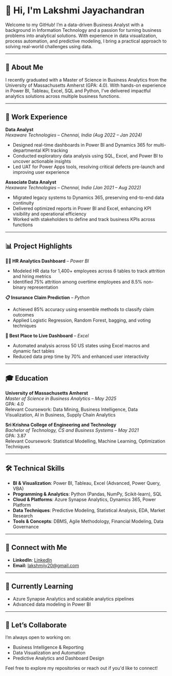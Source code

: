 # 👋 Hi, I'm Lakshmi Jayachandran

Welcome to my GitHub! I’m a data-driven Business Analyst with a background in Information Technology and a passion for turning business problems into analytical solutions. With experience in data visualization, process automation, and predictive modeling, I bring a practical approach to solving real-world challenges using data.

---

## 🌟 About Me

I recently graduated with a Master of Science in Business Analytics from the University of Massachusetts Amherst (GPA: 4.0). With hands-on experience in Power BI, Tableau, Excel, SQL and Python, I’ve delivered impactful analytics solutions across multiple business functions.

---

## 💼 Work Experience

**Data Analyst**  
*Hexaware Technologies – Chennai, India (Aug 2022 – Jan 2024)*  
- Designed real-time dashboards in Power BI and Dynamics 365 for multi-departmental KPI tracking  
- Conducted exploratory data analysis using SQL, Excel, and Power BI to uncover actionable insights  
- Led UAT for Power Apps tools, resolving critical defects pre-launch and improving user experience  

**Associate Data Analyst**  
*Hexaware Technologies – Chennai, India (Jan 2021 – Aug 2022)*  
- Migrated legacy systems to Dynamics 365, preserving end-to-end data continuity  
- Delivered optimized reports in Power BI and Excel, enhancing KPI visibility and operational efficiency  
- Worked with stakeholders to define and track business KPIs across functions  

---

## 📊 Project Highlights

**🧑‍💼 HR Analytics Dashboard** – *Power BI*  
- Modeled HR data for 1,400+ employees across 6 tables to track attrition and hiring metrics  
- Identified 75% attrition among overtime employees and 8.5% non-binary representation  

**📋 Insurance Claim Prediction** – *Python*  
- Achieved 85% accuracy using ensemble methods to classify claim outcomes  
- Applied Logistic Regression, Random Forest, bagging, and voting techniques  

**📍 Best Place to Live Dashboard** – *Excel*  
- Automated analysis across 50 US states using Excel macros and dynamic fact tables  
- Reduced data prep time by 70% and enhanced user interactivity  

---

## 🎓 Education

**University of Massachusetts Amherst**  
*Master of Science in Business Analytics – May 2025*  
GPA: 4.0  
Relevant Coursework: Data Mining, Business Intelligence, Data Visualization, AI in Business, Supply Chain Analytics

**Sri Krishna College of Engineering and Technology**  
*Bachelor of Technology, CS and Business Systems – May 2021*  
GPA: 3.87  
Relevant Coursework: Statistical Modelling, Machine Learning, Optimization Techniques

---

## 🛠 Technical Skills

- **BI & Visualization**: Power BI, Tableau, Excel (Advanced, Power Query, VBA)
- **Programming & Analytics**: Python (Pandas, NumPy, Scikit-learn), SQL
- **Cloud & Platforms**: Azure Synapse Analytics, Dynamics 365, Power Platform
- **Data Techniques**: Predictive Modeling, Statistical Analysis, EDA, Market Research
- **Tools & Concepts**: DBMS, Agile Methodology, Financial Modeling, Data Governance

---

## 🔗 Connect with Me

- **LinkedIn**: [LinkedIn](https://www.linkedin.com/in/lakshmi-jayachandran20/)  
- **Email:** lakshmijy20@gmail.com

---

## 🌱 Currently Learning

- Azure Synapse Analytics and scalable analytics pipelines  
- Advanced data modeling in Power BI 

---

## 🤝 Let’s Collaborate

I’m always open to working on:
- Business Intelligence & Reporting
- Data Visualization and Automation  
- Predictive Analytics and Dashboard Design

Feel free to explore my repositories or reach out if you'd like to connect!
